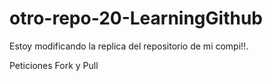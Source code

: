 # otro-repo-20-LearningGithub

Estoy modificando la replica del repositorio de mi compi!!.

Peticiones Fork y Pull

